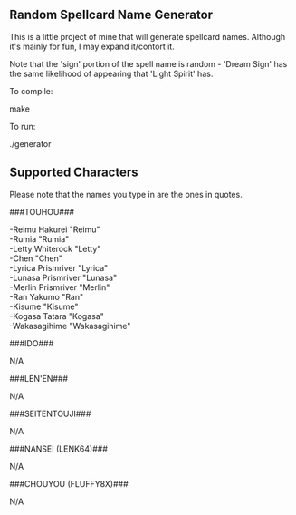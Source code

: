 ## Random Spellcard Name Generator ##
This is a little project of mine that will generate spellcard names. Although it's mainly for fun, I may expand it/contort it.

Note that the 'sign' portion of the spell name is random - 'Dream Sign' has the same likelihood of appearing that 'Light Spirit' has.

To compile:

make

To run:

./generator

## Supported Characters ##

Please note that the names you type in are the ones in quotes.

###TOUHOU###

-Reimu Hakurei "Reimu"		<br>
-Rumia "Rumia"			<br>
-Letty Whiterock "Letty"	<br>
-Chen "Chen"			<br>
-Lyrica Prismriver "Lyrica"	<br>
-Lunasa Prismriver "Lunasa"	<br>
-Merlin Prismriver "Merlin"	<br>
-Ran Yakumo "Ran"		<br>
-Kisume "Kisume"		<br>
-Kogasa Tatara "Kogasa"		<br>
-Wakasagihime "Wakasagihime"	<br>

###IDO###

N/A

###LEN'EN###

N/A

###SEITENTOUJI###

N/A

###NANSEI (LENK64)###

N/A

###CHOUYOU (FLUFFY8X)###

N/A
